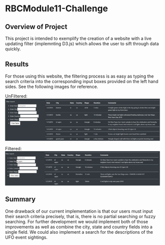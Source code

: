 # RBCModule11-Challenge

## Overview of Project

This project is intended to exemplify the creation of a website with a live updating filter (implemnting D3.js) which allows the user to sift through data quickly.
## Results

For those using this website, the filtering process is as easy as typing the search criteria into the corresponding input boxes provided on the left hand sides. See the following images for reference.

UnFiltered:
![noFilter](noFilter.PNG)

Filtered:
![Filtered](Filtered.PNG)

## Summary

One drawback of our current implementation is that our users must input their search criteria precisely, that is, there is no partial searching or fuzzy searching. For further development we would implement both of those improvements as well as combine the city, state and country fields into a single field. We could also implement a search for the descriptions of the UFO event sightings. 